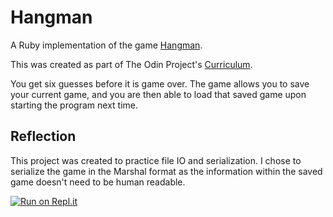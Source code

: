 # Hangman
A Ruby implementation of the game [Hangman](https://en.wikipedia.org/wiki/Hangman).

This was created as part of The Odin Project's [Curriculum](https://www.theodinproject.com/courses/ruby-programming/lessons/file-i-o-and-serialization).

You get six guesses before it is game over. The game allows you to save your current game, and you are then able to load that saved game upon starting the program next time.

## Reflection
This project was created to practice file IO and serialization. I chose to serialize the game in the Marshal format as the information within the saved game doesn't need to be human readable.

[![Run on Repl.it](https://repl.it/badge/github/RichardDenton/hangman)](https://repl.it/github/RichardDenton/hangman)